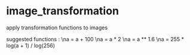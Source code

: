 # image_transformation
apply transformation functions to images

suggested functions :
\na = a + 100
\na = a * 2
\na = a ** 1.6
\na = 255 * log(a + 1) / log(256)
